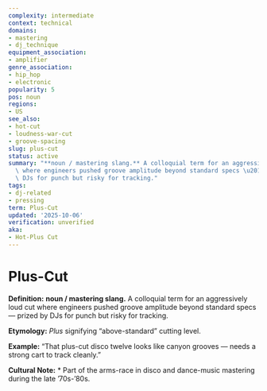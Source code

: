 ```yaml
---
complexity: intermediate
context: technical
domains:
- mastering
- dj_technique
equipment_association:
- amplifier
genre_association:
- hip_hop
- electronic
popularity: 5
pos: noun
regions:
- US
see_also:
- hot-cut
- loudness-war-cut
- groove-spacing
slug: plus-cut
status: active
summary: "**noun / mastering slang.** A colloquial term for an aggressively loud cut\
  \ where engineers pushed groove amplitude beyond standard specs \u2014 prized by\
  \ DJs for punch but risky for tracking."
tags:
- dj-related
- pressing
term: Plus-Cut
updated: '2025-10-06'
verification: unverified
aka:
- Hot-Plus Cut
---
```


# Plus-Cut

**Definition:** **noun / mastering slang.** A colloquial term for an aggressively loud cut where engineers pushed groove amplitude beyond standard specs — prized by DJs for punch but risky for tracking.

**Etymology:** *Plus* signifying “above-standard” cutting level.

**Example:** “That plus-cut disco twelve looks like canyon grooves — needs a strong cart to track cleanly.”

**Cultural Note:** * Part of the arms-race in disco and dance-music mastering during the late ’70s-’80s.

